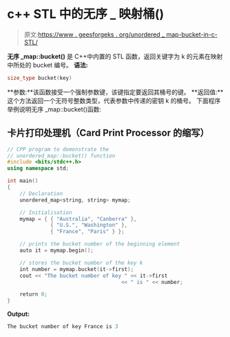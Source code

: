 # c++ STL 中的无序 _ 映射桶()

> 原文:[https://www . geesforgeks . org/unordered _ map-bucket-in-c-STL/](https://www.geeksforgeeks.org/unordered_map-bucket-in-c-stl/)

**无序 _map::bucket()** 是 C++中内置的 STL 函数，返回关键字为 k 的元素在映射中所处的 bucket 编号。
**语法:**

```cpp
size_type bucket(key) 
```

**参数:**该函数接受一个强制参数键，该键指定要返回其桶号的键。
**返回值:**这个方法返回一个无符号整数类型，代表参数中传递的密钥 k 的桶号。
下面程序举例说明无序 _map::bucket()函数:

## 卡片打印处理机（Card Print Processor 的缩写）

```cpp
// CPP program to demonstrate the
// unordered_map::bucket() function
#include <bits/stdc++.h>
using namespace std;

int main()
{
    // Declaration
    unordered_map<string, string> mymap;

    // Initialisation
    mymap = { { "Australia", "Canberra" },
              { "U.S.", "Washington" },
              { "France", "Paris" } };

    // prints the bucket number of the beginning element
    auto it = mymap.begin();

    // stores the bucket number of the key k
    int number = mymap.bucket(it->first);
    cout << "The bucket number of key " << it->first
                                     << " is " << number;

    return 0;
}
```

**Output:** 

```cpp
The bucket number of key France is 3
```